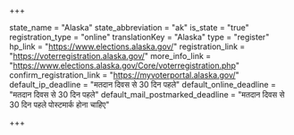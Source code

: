+++

state_name = "Alaska"
state_abbreviation = "ak"
is_state = "true"
registration_type = "online"
translationKey = "Alaska"
type = "register"
hp_link = "https://www.elections.alaska.gov/"
registration_link = "https://voterregistration.alaska.gov/"
more_info_link = "https://www.elections.alaska.gov/Core/voterregistration.php"
confirm_registration_link = "https://myvoterportal.alaska.gov/"
default_ip_deadline = "मतदान दिवस से 30 दिन पहले"
default_online_deadline = "मतदान दिवस से 30 दिन पहले"
default_mail_postmarked_deadline = "मतदान दिवस से 30 दिन पहले पोस्टमार्क होना चाहिए"

+++